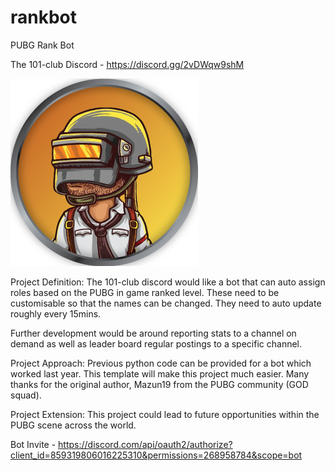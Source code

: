 # rankbot
PUBG Rank Bot

The 101-club Discord - <https://discord.gg/2vDWqw9shM>

![alt text](https://github.com/furyaus/rankbot/blob/main/bot_logo.png?raw=true)

Project Definition:
The 101-club discord would like a bot that can auto assign roles based on the PUBG in game ranked level. These need to be customisable so that the names can be changed. They need to auto update roughly every 15mins. 

Further development would be around reporting stats to a channel on demand as well as leader board regular postings to a specific channel.

Project Approach:
Previous python code can be provided for a bot which worked last year. This template will make this project much easier. Many thanks for the original author, Mazun19 from the PUBG community (GOD squad). 

Project Extension:
This project could lead to future opportunities within the PUBG scene across the world. 

Bot Invite - <https://discord.com/api/oauth2/authorize?client_id=859319806016225310&permissions=268958784&scope=bot>